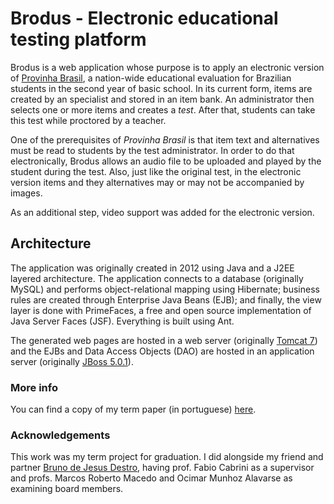 # Brodus - Electronic educational testing platform

Brodus is a web application whose purpose is to apply an electronic version of [Provinha Brasil](http://provinhabrasil.inep.gov.br/), a nation-wide educational evaluation for Brazilian students in the second year of basic school. In its current form, items are created by an specialist and stored in an item bank. An administrator then selects one or more items and creates a *test*. After that, students can take this test while proctored by a teacher.

One of the prerequisites of *Provinha Brasil* is that item text and alternatives must be read to students by the test administrator. In order to do that electronically, Brodus allows an audio file to be uploaded and played by the student during the test. Also, just like the original test, in the electronic version items and they alternatives may or may not be accompanied by images.

As an additional step, video support was added for the electronic version.

## Architecture

The application was originally created in 2012 using Java and a J2EE layered architecture. The application connects to a database (originally MySQL) and performs object-relational mapping using Hibernate; business rules are created through Enterprise Java Beans (EJB); and finally, the view layer is done with PrimeFaces, a free and open source implementation of Java Server Faces (JSF). Everything is built using Ant.

The generated web pages are hosted in a web server (originally [Tomcat 7](http://tomcat.apache.org/)) and the EJBs and Data Access Objects (DAO) are hosted in an application server (originally [JBoss 5.0.1](http://jbossas.jboss.org/downloads)).

### More info

You can find a copy of my term paper (in portuguese) [here](https://www.researchgate.net/publication/282914214_Desenvolvimento_de_um_sistema_de_aplicao_de_testes_informatizados_com_contedo_multimdia).

### Acknowledgements

This work was my term project for graduation. I did alongside my friend and partner [Bruno de Jesus Destro](https://br.linkedin.com/in/brunodestro), having prof. Fabio Cabrini as a supervisor and profs. Marcos Roberto Macedo and Ocimar Munhoz Alavarse as examining board members.